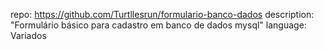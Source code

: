 repo: https://github.com/Turtllesrun/formulario-banco-dados
description: "Formulário básico para cadastro em banco de dados mysql"
language: Variados
